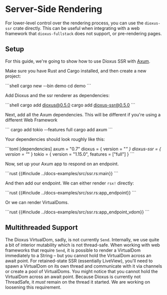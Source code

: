 # Server-Side Rendering

For lower-level control over the rendering process, you can use the `dioxus-ssr` crate directly. This can be useful when integrating with a web framework that `dioxus-fullstack` does not support, or pre-rendering pages.

## Setup

For this guide, we're going to show how to use Dioxus SSR with [Axum](https://docs.rs/axum/latest/axum/).

Make sure you have Rust and Cargo installed, and then create a new project:

\```shell
cargo new --bin demo
cd demo
\```

Add Dioxus and the ssr renderer as dependencies:

\```shell
cargo add dioxus@0.5.0
cargo add dioxus-ssr@0.5.0
\```

Next, add all the Axum dependencies. This will be different if you're using a different Web Framework

\```
cargo add tokio --features full
cargo add axum
\```

Your dependencies should look roughly like this:

\```toml
[dependencies]
axum = "0.7"
dioxus = { version = "*" }
dioxus-ssr = { version = "*" }
tokio = { version = "1.15.0", features = ["full"] }
\```

Now, set up your Axum app to respond on an endpoint.

\```rust
{{#include ../docs-examples/src/ssr.rs:main}}
\```

And then add our endpoint. We can either render `rsx!` directly:

\```rust
{{#include ../docs-examples/src/ssr.rs:app_endpoint}}
\```

Or we can render VirtualDoms.

\```rust
{{#include ../docs-examples/src/ssr.rs:app_endpoint_vdom}}
\```

## Multithreaded Support

The Dioxus VirtualDom, sadly, is not currently `Send`. Internally, we use quite a bit of interior mutability which is not thread-safe.
When working with web frameworks that require `Send`, it is possible to render a VirtualDom immediately to a String – but you cannot hold the VirtualDom across an await point. For retained-state SSR (essentially LiveView), you'll need to spawn a VirtualDom on its own thread and communicate with it via channels or create a pool of VirtualDoms.
You might notice that you cannot hold the VirtualDom across an await point. Because Dioxus is currently not ThreadSafe, it _must_ remain on the thread it started. We are working on loosening this requirement.
